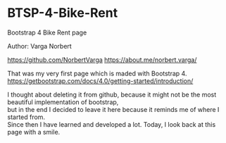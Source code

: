 # BTSP-4-Bike-Rent

Bootstrap 4 Bike Rent page

Author: Varga Norbert

https://github.com/NorbertVarga
https://about.me/norbert.varga/

That was my very first page which is maded with Bootstrap 4.     
https://getbootstrap.com/docs/4.0/getting-started/introduction/     

I thought about deleting it from github, because it might not be the most beautiful implementation of bootstrap,    
but in the end I decided to leave it here because it reminds me of where I started from.     
Since then I have learned and developed a lot. Today, I look back at this page with a smile.   
